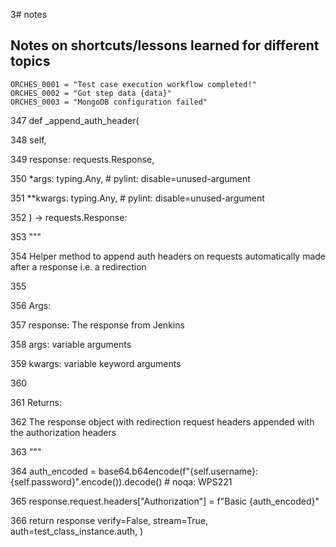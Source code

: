 
3# notes

## Notes on shortcuts/lessons learned for different topics
    ORCHES_0001 = "Test case execution workflow completed!"
    ORCHES_0002 = "Got step data {data}"
    ORCHES_0003 = "MongoDB configuration failed"

347    def _append_auth_header( 

348        self, 

349        response: requests.Response, 

350        *args: typing.Any,  # pylint: disable=unused-argument 

351        **kwargs: typing.Any,  # pylint: disable=unused-argument 

352    ) -> requests.Response: 

353        """ 

354        Helper method to append auth headers on requests automatically made after a response i.e. a redirection 

355 

356        Args: 

357            response: The response from Jenkins 

358            args: variable arguments 

359            kwargs: variable keyword arguments 

360 

361        Returns: 

362            The response object with redirection request headers appended with the authorization headers 

363        """ 

364        auth_encoded = base64.b64encode(f"{self.username}:{self.password}".encode()).decode()  # noqa: WPS221 

365        response.request.headers["Authorization"] = f"Basic {auth_encoded}" 

366        return response 
        verify=False,
        stream=True,
        auth=test_class_instance.auth,
    )
